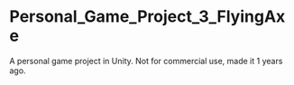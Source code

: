 # Personal_Game_Project_3_FlyingAxe
A personal game project in Unity. Not for commercial use, made it 1 years ago.
